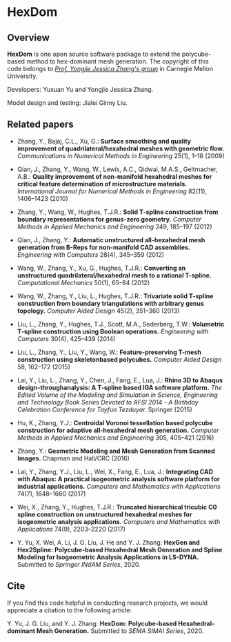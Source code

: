 # HexDom

## Overview

**HexDom** is one open source software package to extend the polycube-based method to hex-dominant mesh generation. The copyright of this code belongs to _[Prof. Yongjie Jessica Zhang's group](https://www.meche.engineering.cmu.edu/directory/bios/zhang-yongjie.html)_ in Carnegie Mellon University.

Developers: Yuxuan Yu and Yongjie Jessica Zhang.

Model design and testing: Jialei Ginny Liu.

## Related papers

- Zhang, Y., Bajaj, C.L., Xu, G.: **Surface smoothing and quality improvement of quadrilateral/hexahedral meshes with geometric flow.** _Communications in Numerical Methods in Engineering_ 25(1), 1–18 (2009)

- Qian, J., Zhang, Y., Wang, W., Lewis, A.C., Qidwai, M.A.S., Geltmacher, A.B.: **Quality improvement of non-manifold hexahedral meshes for critical feature determination of microstructure materials.** _International Journal for Numerical Methods in Engineering_ 82(11), 1406–1423 (2010)

- Zhang, Y., Wang, W., Hughes, T.J.R.: **Solid T-spline construction from boundary representations for genus-zero geometry.** _Computer Methods in Applied Mechanics and Engineering_ 249, 185–197 (2012)

- Qian, J., Zhang, Y.: **Automatic unstructured all-hexahedral mesh generation from B-Reps for non-manifold CAD assemblies.** _Engineering with Computers_ 28(4), 345–359 (2012)

- Wang, W., Zhang, Y., Xu, G., Hughes, T.J.R.: **Converting an unstructured quadrilateral/hexahedral mesh to a rational T-spline.** _Computational Mechanics_ 50(1), 65–84 (2012)

- Wang, W., Zhang, Y., Liu, L., Hughes, T.J.R.: **Trivariate solid T-spline construction from boundary triangulations with arbitrary genus topology.** _Computer Aided Design_ 45(2), 351–360 (2013)

- Liu, L., Zhang, Y., Hughes, T.J., Scott, M.A., Sederberg, T.W.: **Volumetric T-spline construction using Boolean operations.** _Engineering with Computers_ 30(4), 425–439 (2014)

- Liu, L., Zhang, Y., Liu, Y., Wang, W.: **Feature-preserving T-mesh construction using skeletonbased polycubes.** _Computer Aided Design_ 58, 162–172 (2015)

- Lai, Y., Liu, L., Zhang, Y., Chen, J., Fang, E., Lua, J.: **Rhino 3D to Abaqus design-throughanalysis: A T-spline based IGA software platform.** _The Edited Volume of the Modeling and Simulation in Science, Engineering and Technology Book Series Devoted to AFSI 2014 - A Birthday Celebration Conference for Tayfun Tezduyar._ Springer (2015)

- Hu, K., Zhang, Y.J.: **Centroidal Voronoi tessellation based polycube construction for adaptive all-hexahedral mesh generation.** _Computer Methods in Applied Mechanics and Engineering_ 305, 405–421 (2016)

- Zhang, Y.: **Geometric Modeling and Mesh Generation from Scanned Images.** Chapman and Hall/CRC (2016)

- Lai, Y., Zhang, Y.J., Liu, L., Wei, X., Fang, E., Lua, J.: **Integrating CAD with Abaqus: A practical isogeometric analysis software platform for industrial applications.** _Computers and Mathematics with Applications_ 74(7), 1648–1660 (2017)

- Wei, X., Zhang, Y., Hughes, T.J.R.: **Truncated hierarchical tricubic C0 spline construction on unstructured hexahedral meshes for isogeometric analysis applications.** _Computers and Mathematics with Applications_ 74(9), 2203–2220 (2017)

- Y. Yu, X. Wei, A. Li, J. G. Liu, J. He and Y. J. Zhang: **HexGen and Hex2Spline: Polycube-based Hexahedral Mesh Generation and Spline Modeling for Isogeometric Analysis Applications in LS-DYNA.** Submitted to _Springer INdAM Series_, 2020.

## Cite

If you find this code helpful in conducting research projects, we would appreciate a citation to the following article:

Y. Yu, J. G. Liu, and Y. J. Zhang: **HexDom: Polycube-based Hexahedral-dominant Mesh Generation.** Submitted to _SEMA SIMAI Series_, 2020.
